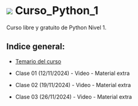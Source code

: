 #  <span><img src="https://img.shields.io/badge/Python-FFD43B?style=for-the-badge&logo=python&logoColor=blue"/></span>  Curso_Python_1
Curso libre y gratuito de Python Nivel 1.

## Indice general:

- [Temario del curso](https://github.com/VintaBytes/Curso_Python_1/blob/main/temario.md)

- Clase 01 (12/11/2024) - Video - Material extra
  
- Clase 02 (19/11/2024) - Video - Material extra
  
- Clase 03 (26/11/2024) - Video - Material extra
